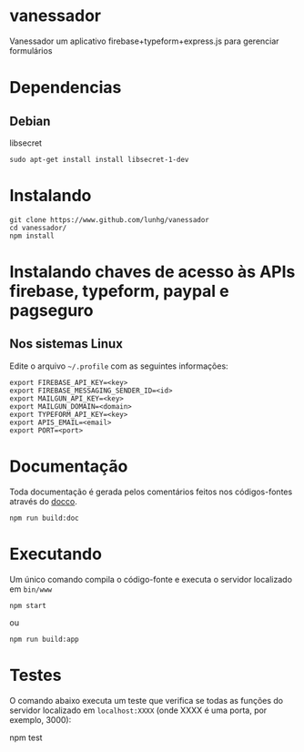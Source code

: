 # vanessador

Vanessador  um aplicativo firebase+typeform+express.js para gerenciar formulários

# Dependencias

## Debian

libsecret

    sudo apt-get install install libsecret-1-dev
    
# Instalando

    git clone https://www.github.com/lunhg/vanessador
    cd vanessador/
    npm install
    
#  Instalando chaves de acesso às APIs firebase, typeform, paypal e pagseguro

## Nos sistemas Linux

Edite o arquivo `~/.profile` com as seguintes informações:

    export FIREBASE_API_KEY=<key>
    export FIREBASE_MESSAGING_SENDER_ID=<id>
    export MAILGUN_API_KEY=<key>
    export MAILGUN_DOMAIN=<domain>
    export TYPEFORM_API_KEY=<key>
    export APIS_EMAIL=<email>
    export PORT=<port>

# Documentação

Toda documentação é gerada pelos comentários feitos nos códigos-fontes através do [docco](github.com/jashkenas/docco).

    npm run build:doc

# Executando

Um único comando compila o código-fonte e executa o servidor localizado em `bin/www`

    npm start

ou

    npm run build:app

# Testes

O comando abaixo executa um teste que verifica se todas as funções do servidor localizado em `localhost:XXXX` (onde XXXX é uma porta, por exemplo, 3000):

   npm test
